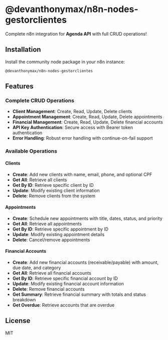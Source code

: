 # @devanthonymax/n8n-nodes-gestorclientes

Complete n8n integration for **Agenda API** with full CRUD operations!

## Installation

Install the community node package in your n8n instance:

```
@devanthonymax/n8n-nodes-gestorclientes
```

## Features

### Complete CRUD Operations
- **Client Management**: Create, Read, Update, Delete clients
- **Appointment Management**: Create, Read, Update, Delete appointments
- **Financial Management**: Create, Read, Update, Delete financial accounts
- **API Key Authentication**: Secure access with Bearer token authentication
- **Error Handling**: Robust error handling with continue-on-fail support

### Available Operations

#### Clients
- **Create**: Add new clients with name, email, phone, and optional CPF
- **Get All**: Retrieve all clients
- **Get By ID**: Retrieve specific client by ID
- **Update**: Modify existing client information
- **Delete**: Remove clients from the system

#### Appointments
- **Create**: Schedule new appointments with title, dates, status, and priority
- **Get All**: Retrieve all appointments
- **Get By ID**: Retrieve specific appointment by ID
- **Update**: Modify existing appointment details
- **Delete**: Cancel/remove appointments

#### Financial Accounts
- **Create**: Add new financial accounts (receivable/payable) with amount, due date, and category
- **Get All**: Retrieve all financial accounts
- **Get By ID**: Retrieve specific financial account by ID
- **Update**: Modify existing financial account information
- **Delete**: Remove financial accounts
- **Get Summary**: Retrieve financial summary with totals and status breakdown
- **Get Overdue**: Retrieve accounts that are overdue

## License

MIT